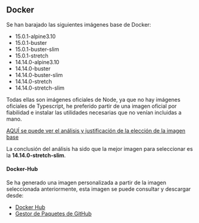 ## Docker

Se han barajado las siguientes imágenes base de Docker:
- 15.0.1-alpine3.10
- 15.0.1-buster
- 15.0.1-buster-slim
- 15.0.1-stretch
- 14.14.0-alpine3.10
- 14.14.0-buster
- 14.14.0-buster-slim
- 14.14.0-stretch
- 14.14.0-stretch-slim

Todas ellas son imágenes oficiales de Node, ya que no hay imágenes oficiales de Typescript, he preferido partir de una imagen oficial por fiabilidad e instalar las utilidades necesarias que no venían incluidas a mano.

[AQUÍ se puede ver el análisis y justificación de la elección de la imagen base](https://github.com/ByteVictor/AnimeFLV-API/blob/master/docs/elecciondocker/elecciondocker.md)

La conclusión del análisis ha sido que la mejor imagen para seleccionar es la **14.14.0-stretch-slim**.

#### Docker-Hub

Se ha generado una imagen personalizada a partir de la imagen seleccionada anteriormente, esta imagen se puede consultar y descargar desde:

  - [Docker Hub](https://hub.docker.com/r/bytevictor/animeflv-api)
  - [Gestor de Paquetes de GitHub](https://github.com/users/ByteVictor/packages/container/package/dockertests)